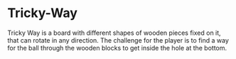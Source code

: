 # Tricky-Way
 Tricky Way is a board with different shapes of wooden pieces fixed on it, that can rotate in any direction. The challenge for the player is to find a way for the ball through the wooden blocks to get inside the hole at the bottom.
